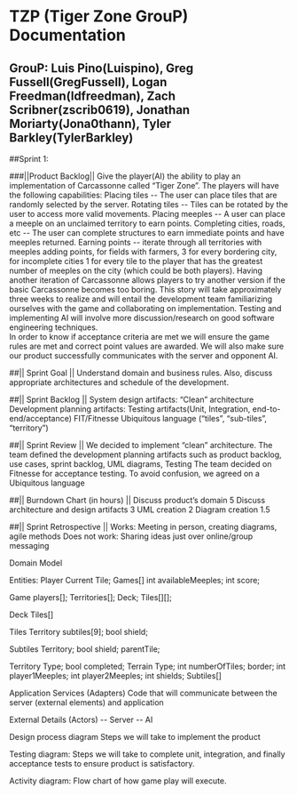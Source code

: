 TZP (Tiger Zone GrouP) Documentation
===========================
GrouP:  Luis Pino(Luispino), Greg Fussell(GregFussell), Logan Freedman(ldfreedman), Zach Scribner(zscrib0619), Jonathan Moriarty(Jona0thann), Tyler Barkley(TylerBarkley)
----------------------------------------------------------------------------------------------------------------------------------------
##Sprint 1:

###||Product Backlog||
Give the player(AI) the ability to play an implementation of Carcassonne called “Tiger Zone”.  The players will have the following capabilities:
	Placing tiles -- The user can place tiles that are randomly selected by the server.
	Rotating tiles -- Tiles can be rotated by the user to access more valid movements.
	Placing meeples -- A user can place a meeple on an unclaimed territory to earn points.
	Completing cities, roads, etc -- The user can complete structures to earn immediate points and have meeples returned.
	Earning points -- iterate through all territories with meeples adding points, for fields with farmers, 3 for every bordering 		city, for incomplete cities 1 for every tile to the player that has the greatest number of meeples on the city (which could be 		both players).
Having another iteration of Carcassonne allows players to try another version if the basic Carcassonne becomes too boring.  This story will take approximately three weeks to realize and will entail the development team familiarizing ourselves with the game and collaborating on implementation.  Testing and implementing AI will involve more discussion/research on good software engineering techniques.  
In order to know if acceptance criteria are met we will ensure the game rules are met and correct point values are awarded. We will also make sure our product successfully communicates with the server and opponent AI.

##|| Sprint Goal ||
Understand domain and business rules.  Also, discuss appropriate architectures and schedule of the development.

##|| Sprint Backlog ||
System design artifacts:
   “Clean” architecture
Development planning artifacts:
   Testing artifacts(Unit, Integration, end-to-end/acceptance)
FIT/Fitnesse
Ubiquitous language (“tiles”, “sub-tiles”, “territory”)

##|| Sprint Review ||
We decided to implement “clean” architecture. 
The team defined the development planning artifacts such as product backlog, use cases, sprint backlog, UML diagrams, Testing
The team decided on Fitnesse for acceptance testing.
To avoid confusion, we agreed on a Ubiquitous language

##|| Burndown Chart (in hours) ||
Discuss product’s domain
5
Discuss architecture and design artifacts
3
UML creation
2
Diagram creation
1.5

##|| Sprint Retrospective ||
Works: Meeting in person, creating diagrams, agile methods
Does not work: Sharing ideas just over online/group messaging

Domain Model



Entities:
Player
Current Tile;
Games[]
int availableMeeples;
int score;


Game
players[];
Territories[];
Deck;
Tiles[][];


Deck
Tiles[]


Tiles
Territory subtiles[9]; 
bool shield;


Subtiles
Territory;
bool shield;
parentTile;


Territory
Type;
bool completed;
Terrain Type;
int numberOfTiles;
border;
int player1Meeples;
int player2Meeples;
int shields;
Subtiles[]


Application Services (Adapters)
Code that will communicate between the server (external elements) and application


External Details (Actors)
-- Server
-- AI


Design process diagram
Steps we will take to implement the product








































Testing diagram:
Steps we will take to complete unit, integration, and finally acceptance tests to ensure product is satisfactory. 

























































Activity diagram:
Flow chart of how game play will execute.









